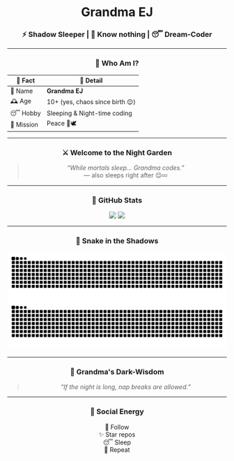 <div align="center">

#  Grandma EJ 
### ⚡ Shadow Sleeper | 🧠 Know nothing | 😴 Dream-Coder

---

### 🩶 Who Am I?
| 🧾 Fact | 👀 Detail |
|---|---|
| 🎀 Name | **Grandma EJ** |
| 🕰️ Age | 10+ (yes, chaos since birth 😌) |
| 😴 Hobby | Sleeping & Night-time coding |
| 🎯 Mission | Peace 🖤🕊️ |

---

### ⚔️ Welcome to the Night Garden

> _“While mortals sleep… Grandma codes.”_  
> — also sleeps right after 😌💤

---

### 🖤 GitHub Stats

<p align="center">
  <img src="https://github-readme-stats.vercel.app/api?username=GrandmaEJ&show_icons=true&theme=tokyonight&hide_border=true" width="48%" />
  <img src="https://github-readme-stats.vercel.app/api/top-langs/?username=GrandmaEJ&layout=compact&theme=tokyonight&hide_border=true" width="48%" />
</p>

---

### 🐍 Snake in the Shadows

<p align="center">
<img src="https://raw.githubusercontent.com/GrandmaEJ/GrandmaEJ/output/dist/github-snake-dark.svg#gh-dark-mode-only" />
<img src="https://raw.githubusercontent.com/GrandmaEJ/GrandmaEJ/output/dist/github-snake.svg#gh-light-mode-only" />
</p>

---

### 🌙 Grandma's Dark-Wisdom
> _“If the night is long, nap breaks are allowed.”_

---

### 🌚 Social Energy  
🖤 Follow  
✨ Star repos  
😴 Sleep  
💬 Repeat

</div>
